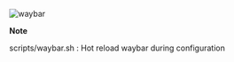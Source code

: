 ![waybar](https://ik.imagekit.io/rayshold/dotfiles/_config/hypr/wayabr.webp?updatedAt=1680639074588)

**Note**

scripts/waybar.sh : Hot reload waybar during configuration
